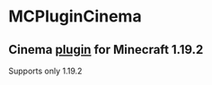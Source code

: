 # MCPluginCinema
## Cinema [plugin](https://github.com/Laefye/MCPluginCinema) for Minecraft 1.19.2
Supports only 1.19.2